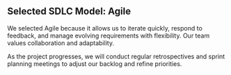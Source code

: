## Selected SDLC Model: Agile

We selected Agile because it allows us to iterate quickly, respond to feedback, and manage evolving requirements with flexibility. Our team values collaboration and adaptability.

As the project progresses, we will conduct regular retrospectives and sprint planning meetings to adjust our backlog and refine priorities.
